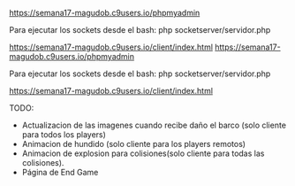 https://semana17-magudob.c9users.io/phpmyadmin

Para ejecutar los sockets desde el bash:
php socketserver/servidor.php

https://semana17-magudob.c9users.io/client/index.html
https://semana17-magudob.c9users.io/phpmyadmin

Para ejecutar los sockets desde el bash:
php socketserver/servidor.php

https://semana17-magudob.c9users.io/client/index.html


TODO:
- Actualizacion de las imagenes cuando recibe daño el barco (solo cliente para todos los players)
- Animacion de hundido (solo cliente para los players remotos)
- Animacion de explosion para colisiones(solo cliente para todas las colisiones).
- Página de End Game